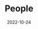 ---
title: People
date: 2022-10-24

type: landing

sections:
  - block: people
    content:
      title: Meet the Team
      # Choose which groups/teams of users to display.
      #   Edit `user_groups` in each user's profile to add them to one or more of these groups.
      user_groups:
        - Supervisors
        - Principal Investigators
        - Researchers
        - Grad Students
        - Administration
        - Visitors
      sort_by: Params.last_name
      sort_ascending: true
    design:
      show_interests: false
      show_role: true
      show_social: true
---